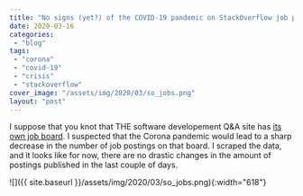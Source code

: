 ```yaml
---
title: "No signs (yet?) of the COVID-19 pandemic on StackOverflow job postings"
date: 2020-03-16
categories: 
 - "blog"
tags: 
 - "corona"
 - "covid-19"
 - "crisis"
 - "stackoverflow"
cover_image: "/assets/img/2020/03/so_jobs.png"
layout: "post"
---
```


I suppose that you knot that THE software developement Q&A site has [its own job board](https://stackoverflow.com/jobs). I suspected that the Corona pandemic would lead to a sharp decrease in the number of job postings on that board. I scraped the data, and it looks like for now, there are no drastic changes in the amount of postings published in the last couple of days.

![]({{ site.baseurl }}/assets/img/2020/03/so_jobs.png){:width="618"}

